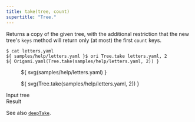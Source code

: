 ```yaml
---
title: take(tree, count)
supertitle: "Tree."
---
```


Returns a copy of the given tree, with the additional restriction that the new tree's `keys` method will return only (at most) the first `count` keys.

```console
$ cat letters.yaml
${ samples/help/letters.yaml }$ ori Tree.take letters.yaml, 2
${ Origami.yaml(Tree.take(samples/help/letters.yaml, 2)) }
```

<div class="sideBySide">
  <figure>
    ${ svg(samples/help/letters.yaml) }
  </figure>
  <figure>
    ${ svg(Tree.take(samples/help/letters.yaml, 2)) }
  </figure>
  <figcaption>Input tree</figcaption>
  <figcaption>Result</figcaption>
</div>

See also [`deepTake`](deepTake.html).
